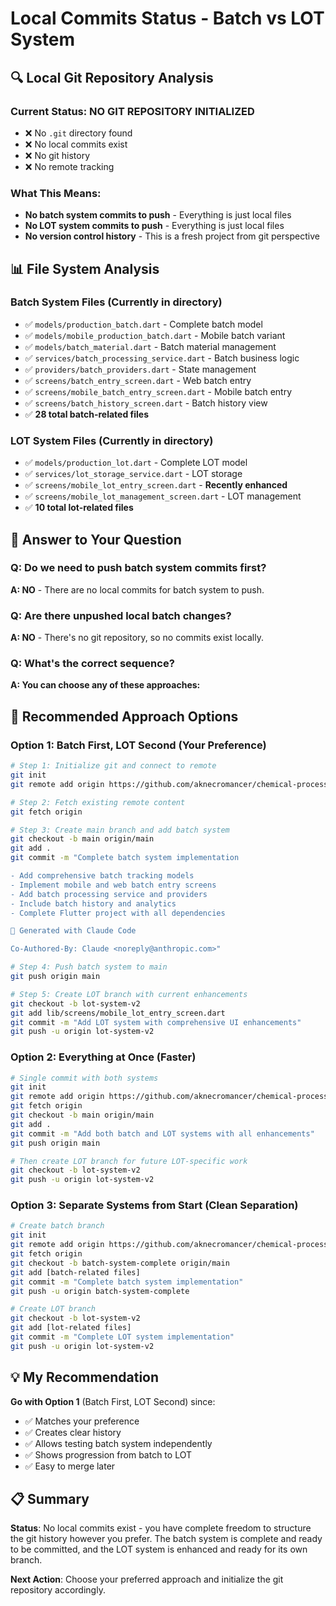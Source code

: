 # Local Commits Status - Batch vs LOT System

## 🔍 **Local Git Repository Analysis**

### **Current Status**: NO GIT REPOSITORY INITIALIZED
- ❌ No `.git` directory found
- ❌ No local commits exist
- ❌ No git history
- ❌ No remote tracking

### **What This Means**:
- **No batch system commits to push** - Everything is just local files
- **No LOT system commits to push** - Everything is just local files
- **No version control history** - This is a fresh project from git perspective

## 📊 **File System Analysis**

### **Batch System Files** (Currently in directory)
- ✅ `models/production_batch.dart` - Complete batch model
- ✅ `models/mobile_production_batch.dart` - Mobile batch variant
- ✅ `models/batch_material.dart` - Batch material management
- ✅ `services/batch_processing_service.dart` - Batch business logic
- ✅ `providers/batch_providers.dart` - State management
- ✅ `screens/batch_entry_screen.dart` - Web batch entry
- ✅ `screens/mobile_batch_entry_screen.dart` - Mobile batch entry
- ✅ `screens/batch_history_screen.dart` - Batch history view
- ✅ **28 total batch-related files**

### **LOT System Files** (Currently in directory)
- ✅ `models/production_lot.dart` - Complete LOT model
- ✅ `services/lot_storage_service.dart` - LOT storage
- ✅ `screens/mobile_lot_entry_screen.dart` - **Recently enhanced**
- ✅ `screens/mobile_lot_management_screen.dart` - LOT management
- ✅ **10 total lot-related files**

## 🎯 **Answer to Your Question**

### **Q: Do we need to push batch system commits first?**
**A: NO** - There are no local commits for batch system to push.

### **Q: Are there unpushed local batch changes?**
**A: NO** - There's no git repository, so no commits exist locally.

### **Q: What's the correct sequence?**
**A: You can choose any of these approaches:**

## 🚀 **Recommended Approach Options**

### **Option 1: Batch First, LOT Second** (Your Preference)
```bash
# Step 1: Initialize git and connect to remote
git init
git remote add origin https://github.com/aknecromancer/chemical-process-tracker.git

# Step 2: Fetch existing remote content
git fetch origin

# Step 3: Create main branch and add batch system
git checkout -b main origin/main
git add . 
git commit -m "Complete batch system implementation

- Add comprehensive batch tracking models
- Implement mobile and web batch entry screens
- Add batch processing service and providers
- Include batch history and analytics
- Complete Flutter project with all dependencies

🤖 Generated with Claude Code

Co-Authored-By: Claude <noreply@anthropic.com>"

# Step 4: Push batch system to main
git push origin main

# Step 5: Create LOT branch with current enhancements
git checkout -b lot-system-v2
git add lib/screens/mobile_lot_entry_screen.dart
git commit -m "Add LOT system with comprehensive UI enhancements"
git push -u origin lot-system-v2
```

### **Option 2: Everything at Once** (Faster)
```bash
# Single commit with both systems
git init
git remote add origin https://github.com/aknecromancer/chemical-process-tracker.git
git fetch origin
git checkout -b main origin/main
git add .
git commit -m "Add both batch and LOT systems with all enhancements"
git push origin main

# Then create LOT branch for future LOT-specific work
git checkout -b lot-system-v2
git push -u origin lot-system-v2
```

### **Option 3: Separate Systems from Start** (Clean Separation)
```bash
# Create batch branch
git init
git remote add origin https://github.com/aknecromancer/chemical-process-tracker.git
git fetch origin
git checkout -b batch-system-complete origin/main
git add [batch-related files]
git commit -m "Complete batch system implementation"
git push -u origin batch-system-complete

# Create LOT branch
git checkout -b lot-system-v2
git add [lot-related files]
git commit -m "Complete LOT system implementation"
git push -u origin lot-system-v2
```

## 💡 **My Recommendation**

**Go with Option 1** (Batch First, LOT Second) since:
- ✅ Matches your preference
- ✅ Creates clear history
- ✅ Allows testing batch system independently
- ✅ Shows progression from batch to LOT
- ✅ Easy to merge later

## 📋 **Summary**

**Status**: No local commits exist - you have complete freedom to structure the git history however you prefer. The batch system is complete and ready to be committed, and the LOT system is enhanced and ready for its own branch.

**Next Action**: Choose your preferred approach and initialize the git repository accordingly.